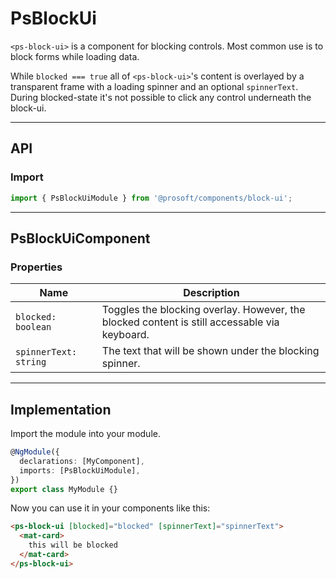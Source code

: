 <link href="style.css" rel="stylesheet"></link>

# PsBlockUi <a name="PsBlockUi"></a>

`<ps-block-ui>` is a component for blocking controls. Most common use is to block forms while loading data.

While `blocked === true` all of `<ps-block-ui>`'s content is overlayed by a transparent frame with a loading spinner and an optional `spinnerText`. During blocked-state it's not possible to click any control underneath the block-ui.

---

## API <a name="PsBlockUiApi"></a>

### Import <a name="PsBlockUiImport"></a>

```ts | js
import { PsBlockUiModule } from '@prosoft/components/block-ui';
```

---

## PsBlockUiComponent <a name="PsBlockUiComponent"></a>

### Properties <a name="PsBlockUiComponentProperties"></a>

| Name                  | Description                                                                                  |
| --------------------- | -------------------------------------------------------------------------------------------- |
| `blocked: boolean`    | Toggles the blocking overlay. However, the blocked content is still accessable via keyboard. |
| `spinnerText: string` | The text that will be shown under the blocking spinner.                                      |

---

## Implementation <a name="PsBlockUiImplementation"></a>

Import the module into your module.

```ts | js
@NgModule({
  declarations: [MyComponent],
  imports: [PsBlockUiModule],
})
export class MyModule {}
```

Now you can use it in your components like this:

```html
<ps-block-ui [blocked]="blocked" [spinnerText]="spinnerText">
  <mat-card>
    this will be blocked
  </mat-card>
</ps-block-ui>
```
